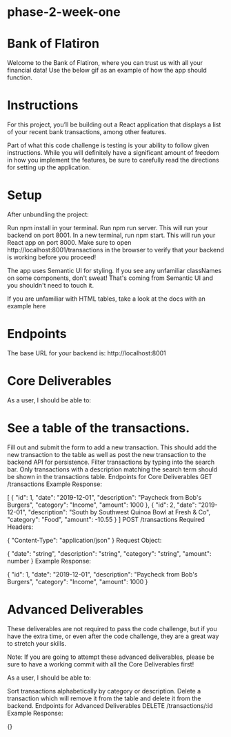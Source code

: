 # phase-2-week-one
# Bank of Flatiron
Welcome to the Bank of Flatiron, where you can trust us with all your financial data! Use the below gif as an example of how the app should function.


# Instructions
For this project, you’ll be building out a React application that displays a list of your recent bank transactions, among other features.

Part of what this code challenge is testing is your ability to follow given instructions. While you will definitely have a significant amount of freedom in how you implement the features, be sure to carefully read the directions for setting up the application.

# Setup
After unbundling the project:

Run npm install in your terminal.
Run npm run server. This will run your backend on port 8001.
In a new terminal, run npm start. This will run your React app on port 8000.
Make sure to open http://localhost:8001/transactions in the browser to verify that your backend is working before you proceed!

The app uses Semantic UI for styling. If you see any unfamiliar classNames on some components, don't sweat! That's coming from Semantic UI and you shouldn't need to touch it.

If you are unfamiliar with HTML tables, take a look at the docs with an example here

# Endpoints
The base URL for your backend is: http://localhost:8001

# Core Deliverables
As a user, I should be able to:

# See a table of the transactions.
Fill out and submit the form to add a new transaction. This should add the new transaction to the table as well as post the new transaction to the backend API for persistence.
Filter transactions by typing into the search bar. Only transactions with a description matching the search term should be shown in the transactions table.
Endpoints for Core Deliverables
GET /transactions
Example Response:

[
  {
    "id": 1,
    "date": "2019-12-01",
    "description": "Paycheck from Bob's Burgers",
    "category": "Income",
    "amount": 1000
  },
  {
    "id": 2,
    "date": "2019-12-01",
    "description": "South by Southwest Quinoa Bowl at Fresh & Co",
    "category": "Food",
    "amount": -10.55
  }
]
POST /transactions
Required Headers:

{
  "Content-Type": "application/json"
}
Request Object:

{
  "date": "string",
  "description": "string",
  "category": "string",
  "amount": number
}
Example Response:

{
  "id": 1,
  "date": "2019-12-01",
  "description": "Paycheck from Bob's Burgers",
  "category": "Income",
  "amount": 1000
}
# Advanced Deliverables
These deliverables are not required to pass the code challenge, but if you have the extra time, or even after the code challenge, they are a great way to stretch your skills.

Note: If you are going to attempt these advanced deliverables, please be sure to have a working commit with all the Core Deliverables first!

As a user, I should be able to:

Sort transactions alphabetically by category or description.
Delete a transaction which will remove it from the table and delete it from the backend.
Endpoints for Advanced Deliverables
DELETE /transactions/:id
Example Response:

{}